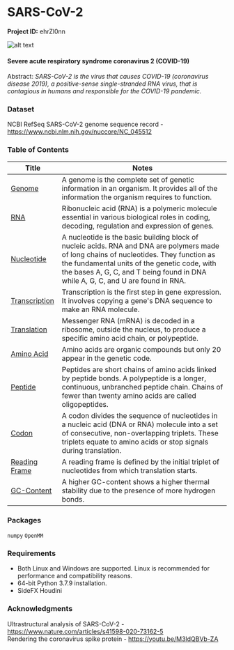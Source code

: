 # SARS-CoV-2

**Project ID:** ehrZl0nn

![alt text](https://github.com/epochlab/SARS-Cov-2/blob/main/sample.png)

#### Severe acute respiratory syndrome coronavirus 2 (COVID-19)
Abstract: *SARS-CoV-2 is the virus that causes COVID-19 (coronavirus disease 2019), a positive-sense single-stranded RNA virus, that is contagious in humans and responsible for the COVID-19 pandemic.*

### Dataset
NCBI RefSeq SARS-CoV-2 genome sequence record - https://www.ncbi.nlm.nih.gov/nuccore/NC_045512

### Table of Contents
Title | Notes
------- | -------
[Genome](https://en.wikipedia.org/wiki/Genome) | A genome is the complete set of genetic information in an organism. It provides all of the information the organism requires to function.
[RNA](https://en.wikipedia.org/wiki/RNA) | Ribonucleic acid (RNA) is a polymeric molecule essential in various biological roles in coding, decoding, regulation and expression of genes.
[Nucleotide](https://en.wikipedia.org/wiki/Nucleotide) | A nucleotide is the basic building block of nucleic acids. RNA and DNA are polymers made of long chains of nucleotides. They function as the fundamental units of the genetic code, with the bases A, G, C, and T being found in DNA while A, G, C, and U are found in RNA.
[Transcription](https://en.wikipedia.org/wiki/Transcription_(biology)) | Transcription is the first step in gene expression. It involves copying a gene's DNA sequence to make an RNA molecule.
[Translation](https://en.wikipedia.org/wiki/Translation) | Messenger RNA (mRNA) is decoded in a ribosome, outside the nucleus, to produce a specific amino acid chain, or polypeptide.
[Amino Acid](https://en.wikipedia.org/wiki/Amino_acid) | Amino acids are organic compounds but only 20 appear in the genetic code.
[Peptide](https://en.wikipedia.org/wiki/Peptide) | Peptides are short chains of amino acids linked by peptide bonds. A polypeptide is a longer, continuous, unbranched peptide chain. Chains of fewer than twenty amino acids are called oligopeptides.
[Codon](https://en.wikipedia.org/wiki/Genetic_code) | A codon divides the sequence of nucleotides in a nucleic acid (DNA or RNA) molecule into a set of consecutive, non-overlapping triplets. These triplets equate to amino acids or stop signals during translation.
[Reading Frame](https://en.wikipedia.org/wiki/Reading_frame) | A reading frame is defined by the initial triplet of nucleotides from which translation starts.
[GC-Content](https://en.wikipedia.org/wiki/GC-content) | A higher GC-content shows a higher thermal stability due to the presence of more hydrogen bonds.

### Packages
`numpy` `OpenMM`

### Requirements
- Both Linux and Windows are supported. Linux is recommended for performance and compatibility reasons.
- 64-bit Python 3.7.9 installation.
- SideFX Houdini

### Acknowledgments
Ultrastructural analysis of SARS-CoV-2 - https://www.nature.com/articles/s41598-020-73162-5<br />
Rendering the coronavirus spike protein - https://youtu.be/M3ldQBVb-ZA
